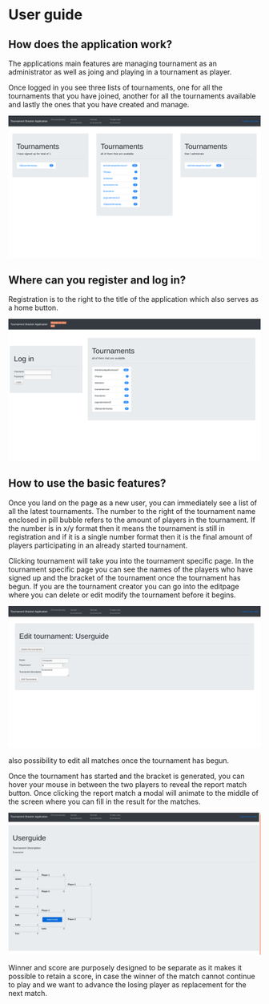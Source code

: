 # User guide

## How does the application work?

The applications main features are managing tournament as an administrator as well as joing and playing in a tournament as player.

Once logged in you see three lists of tournaments, one for all the tournaments that you have joined, another for all the tournaments available and lastly the ones that you have created and manage. 

![loggedinindex](https://github.com/rescawen/Wenlei-Dai-Rankkauslista-Tsoha/blob/master/documentation/pictures/Screenshot%20from%202019-05-01%2021-47-11.png)

## Where can you register and log in?

Registration is to the right to the title of the application which also serves as a home button. 

![login/register](https://github.com/rescawen/Wenlei-Dai-Rankkauslista-Tsoha/blob/master/documentation/pictures/Screenshot%20from%202019-05-01%2021-46-46.png)

## How to use the basic features?

Once you land on the page as a new user, you can immediately see a list of all the latest tournaments. The number to the right of the tournament name enclosed in pill bubble refers to the amount of players in the tournament. If the number is in x/y format then it means the tournament is still in registration and if it is a single number format then it is the final amount of players participating in an already started tournament.

Clicking tournament will take you into the tournament specific page. In the tournament specific page you can see the names of the players who have signed up and the bracket of the tournament once the tournament has begun. If you are the tournament creator you can go into the editpage where you can delete or edit modify the tournament before it begins. 

![editpage](https://github.com/rescawen/Wenlei-Dai-Rankkauslista-Tsoha/blob/master/documentation/pictures/Screenshot%20from%202019-05-01%2022-15-01.png)

also possibility to edit all matches once the tournament has begun. 

Once the tournament has started and the bracket is generated, you can hover your mouse in between the two players to reveal the report match button. Once clicking the report match a modal will animate to the middle of the screen where you can fill in the result for the matches. 

![hoverovermatch](https://github.com/rescawen/Wenlei-Dai-Rankkauslista-Tsoha/blob/master/documentation/pictures/Screenshot%20from%202019-05-01%2022-19-00.png)

Winner and score are purposely designed to be separate as it makes it possible to retain a score, in case the winner of the match cannot continue to play and we want to advance the losing player as replacement for the next match.



